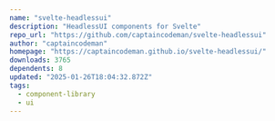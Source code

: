```yaml
---
name: "svelte-headlessui"
description: "HeadlessUI components for Svelte"
repo_url: "https://github.com/captaincodeman/svelte-headlessui"
author: "captaincodeman"
homepage: "https://captaincodeman.github.io/svelte-headlessui/"
downloads: 3765
dependents: 8
updated: "2025-01-26T18:04:32.872Z"
tags: 
  - component-library
  - ui
---
```

